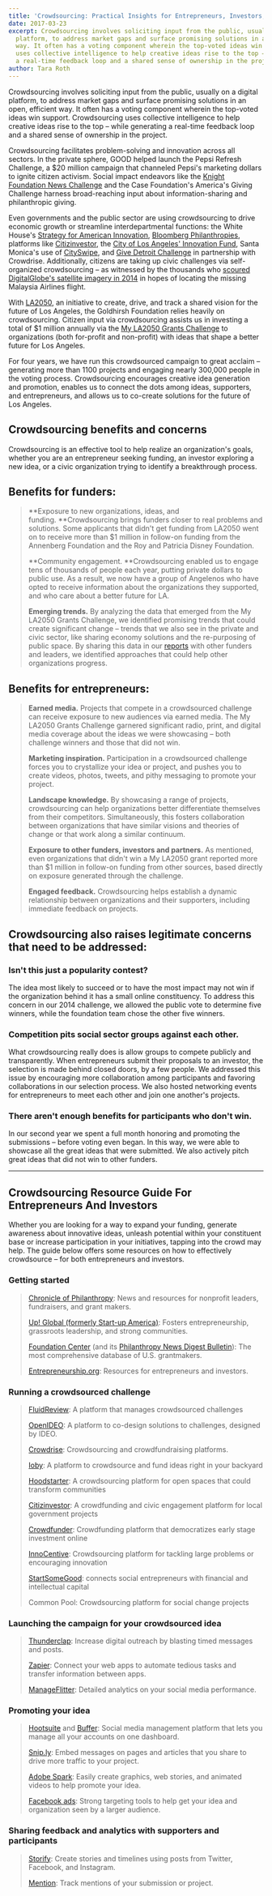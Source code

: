 ```yaml
---
title: 'Crowdsourcing: Practical Insights for Entrepreneurs, Investors, and Philanthropists'
date: 2017-03-23
excerpt: Crowdsourcing involves soliciting input from the public, usually on a digital
  platform, to address market gaps and surface promising solutions in an open, efficient
  way. It often has a voting component wherein the top-voted ideas win support. Crowdsourcing
  uses collective intelligence to help creative ideas rise to the top – while generating
  a real-time feedback loop and a shared sense of ownership in the project.
author: Tara Roth
---
```


Crowdsourcing involves soliciting input from the public, usually on a digital platform, to address market gaps and surface promising solutions in an open, efficient way. It often has a voting component wherein the top-voted ideas win support. Crowdsourcing uses collective intelligence to help creative ideas rise to the top – while generating a real-time feedback loop and a shared sense of ownership in the project.

Crowdsourcing facilitates problem-solving and innovation across all sectors. In the private sphere, GOOD helped launch the Pepsi Refresh Challenge, a $20 million campaign that channeled Pepsi's marketing dollars to ignite citizen activism. Social impact endeavors like the [Knight Foundation News Challenge](https://www.newschallenge.org/) and the Case Foundation's America's Giving Challenge harness broad-reaching input about information-sharing and philanthropic giving.

Even governments and the public sector are using crowdsourcing to drive economic growth or streamline interdepartmental functions: the White House's [Strategy for American Innovation](http://www.whitehouse.gov/innovation/strategy), [Bloomberg Philanthropies](http://www.bloomberg.org/), platforms like [Citizinvestor](http://www.citizinvestor.com/), the [City of Los Angeles' Innovation Fund](http://innovate.lacity.org/InnovationFund/index.htm), Santa Monica's use of [CitySwipe](http://www.dtsmcityswipe.com/), and [Give Detroit Challenge](https://www.crowdrise.com/givedetroitchallenge) in partnership with Crowdrise. Additionally, citizens are taking up civic challenges via self-organized crowdsourcing – as witnessed by the thousands who [scoured DigitalGlobe's satellite imagery in 2014](http://edition.cnn.com/2014/03/11/us/malaysia-airlines-plane-crowdsourcing-search/) in hopes of locating the missing Malaysia Airlines flight.

With [LA2050](http://www.la2050.org/), an initiative to create, drive, and track a shared vision for the future of Los Angeles, the Goldhirsh Foundation relies heavily on crowdsourcing. Citizen input via crowdsourcing assists us in investing a total of $1 million annually via the [My LA2050 Grants Challenge](https://challenge.la2050.org/) to organizations (both for-profit and non-profit) with ideas that shape a better future for Los Angeles.

For four years, we have run this crowdsourced campaign to great acclaim – generating more than 1100 projects and engaging nearly 300,000 people in the voting process. Crowdsourcing encourages creative idea generation and promotion, enables us to connect the dots among ideas, supporters, and entrepreneurs, and allows us to co-create solutions for the future of Los Angeles.

## Crowdsourcing benefits and concerns

Crowdsourcing is an effective tool to help realize an organization's goals, whether you are an entrepreneur seeking funding, an investor exploring a new idea, or a civic organization trying to identify a breakthrough process.

## Benefits for funders:

> **Exposure to new organizations, ideas, and funding. **Crowdsourcing brings funders closer to real problems and solutions. Some applicants that didn't get funding from LA2050 went on to receive more than $1 million in follow-on funding from the Annenberg Foundation and the Roy and Patricia Disney Foundation.
> 
> **Community engagement. **Crowdsourcing enabled us to engage tens of thousands of people each year, putting private dollars to public use. As a result, we now have a group of Angelenos who have opted to receive information about the organizations they supported, and who care about a better future for LA.
> 
> **Emerging trends.** By analyzing the data that emerged from the My LA2050 Grants Challenge, we identified promising trends that could create significant change – trends that we also see in the private and civic sector, like sharing economy solutions and the re-purposing of public space. By sharing this data in our [reports](https://www.la2050.org/reports) with other funders and leaders, we identified approaches that could help other organizations progress.

## Benefits for entrepreneurs:

> **Earned media.** Projects that compete in a crowdsourced challenge can receive exposure to new audiences via earned media. The My LA2050 Grants Challenge garnered significant radio, print, and digital media coverage about the ideas we were showcasing – both challenge winners and those that did not win.
> 
> **Marketing inspiration.** Participation in a crowdsourced challenge forces you to crystallize your idea or project, and pushes you to create videos, photos, tweets, and pithy messaging to promote your project.
> 
> **Landscape knowledge.** By showcasing a range of projects, crowdsourcing can help organizations better differentiate themselves from their competitors. Simultaneously, this fosters collaboration between organizations that have similar visions and theories of change or that work along a similar continuum.
> 
> **Exposure to other funders, investors and partners.** As mentioned, even organizations that didn't win a My LA2050 grant reported more than $1 million in follow-on funding from other sources, based directly on exposure generated through the challenge.
> 
> **Engaged feedback.** Crowdsourcing helps establish a dynamic relationship between organizations and their supporters, including immediate feedback on projects.

## Crowdsourcing also raises legitimate concerns that need to be addressed:

### Isn't this just a popularity contest?

The idea most likely to succeed or to have the most impact may not win if the organization behind it has a small online constituency. To address this concern in our 2014 challenge, we allowed the public vote to determine five winners, while the foundation team chose the other five winners.

### Competition pits social sector groups against each other.

What crowdsourcing really does is allow groups to compete publicly and transparently. When entrepreneurs submit their proposals to an investor, the selection is made behind closed doors, by a few people. We addressed this issue by encouraging more collaboration among participants and favoring collaborations in our selection process. We also hosted networking events for entrepreneurs to meet each other and join one another's projects.

### There aren't enough benefits for participants who don't win.

In our second year we spent a full month honoring and promoting the submissions – before voting even began. In this way, we were able to showcase all the great ideas that were submitted. We also actively pitch great ideas that did not win to other funders.

* * *

## Crowdsourcing Resource Guide For Entrepreneurs And Investors

Whether you are looking for a way to expand your funding, generate awareness about innovative ideas, unleash potential within your constituent base or increase participation in your initiatives, tapping into the crowd may help. The guide below offers some resources on how to effectively crowdsource – for both entrepreneurs and investors.

### Getting started

> [Chronicle of Philanthropy](http://philanthropy.com/section/Home/172): News and resources for nonprofit leaders, fundraisers, and grant makers.
> 
> [Up! Global (formerly Start-up America)](http://www.up.co/): Fosters entrepreneurship, grassroots leadership, and strong communities.
> 
> [Foundation Center](http://foundationcenter.org/) (and its [Philanthropy News Digest Bulletin](http://www.philanthropynewsdigest.org/)): The most comprehensive database of U.S. grantmakers.
> 
> [Entrepreneurship.org](http://entrepreneurship.org/): Resources for entrepreneurs and investors.

### Running a crowdsourced challenge

> [FluidReview](http://fluidreview.com/): A platform that manages crowdsourced challenges
> 
> [OpenIDEO](https://openideo.com/): A platform to co-design solutions to challenges, designed by IDEO.
> 
> [Crowdrise](https://www.crowdrise.com/): Crowdsourcing and crowdfundraising platforms.
> 
> [Ioby](https://www.ioby.org/): A platform to crowdsource and fund ideas right in your backyard
> 
> [Hoodstarter](https://www.hoodstarter.com/): A crowdsourcing platform for open spaces that could transform communities
> 
> [Citizinvestor](http://www.citizinvestor.com/): A crowdfunding and civic engagement platform for local government projects
> 
> [Crowdfunder](https://www.crowdfunder.com/): Crowdfunding platform that democratizes early stage investment online
> 
> [InnoCentive](http://www.innocentive.com/): Crowdsourcing platform for tackling large problems or encouraging innovation
> 
> [StartSomeGood](https://startsomegood.com/): connects social entrepreneurs with financial and intellectual capital
> 
> Common Pool: Crowdsourcing platform for social change projects

### Launching the campaign for your crowdsourced idea

> [Thunderclap](https://www.thunderclap.it/): Increase digital outreach by blasting timed messages and posts.
> 
> [Zapier](https://zapier.com/): Connect your web apps to automate tedious tasks and transfer information between apps.
> 
> [ManageFlitter](https://manageflitter.com/): Detailed analytics on your social media performance.

### Promoting your idea

> [Hootsuite](http://hootsuite.com/) and [Buffer](https://buffer.com/): Social media management platform that lets you manage all your accounts on one dashboard.
> 
> [Snip.ly](http://snip.ly/): Embed messages on pages and articles that you share to drive more traffic to your project.
> 
> [Adobe Spark](https://spark.adobe.com/): Easily create graphics, web stories, and animated videos to help promote your idea.
> 
> [Facebook ads](https://www.facebook.com/business/products/ads): Strong targeting tools to help get your idea and organization seen by a larger audience.

### Sharing feedback and analytics with supporters and participants

> [Storify](https://storify.com/): Create stories and timelines using posts from Twitter, Facebook, and Instagram.
> 
> [Mention](https://en.mention.com/): Track mentions of your submission or project.
